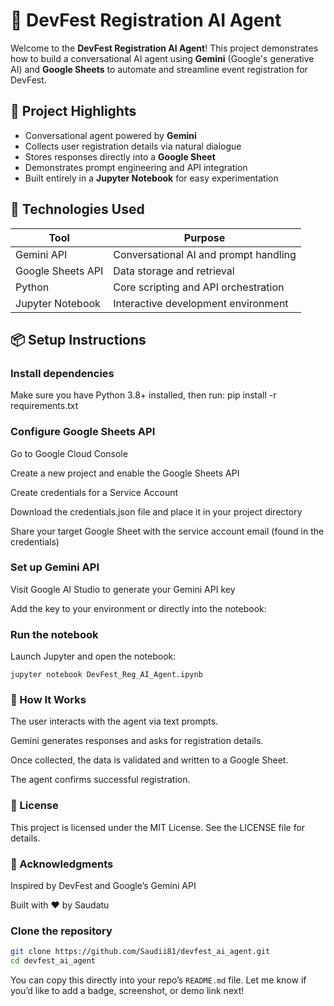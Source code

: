 # 🤖 DevFest Registration AI Agent

Welcome to the **DevFest Registration AI Agent**! This project demonstrates how to build a conversational AI agent using **Gemini** (Google's generative AI) and **Google Sheets** to automate and streamline event registration for DevFest.

## 🌟 Project Highlights

- Conversational agent powered by **Gemini**
- Collects user registration details via natural dialogue
- Stores responses directly into a **Google Sheet**
- Demonstrates prompt engineering and API integration
- Built entirely in a **Jupyter Notebook** for easy experimentation

## 🧰 Technologies Used

| Tool              | Purpose                                  |
|-------------------|-------------------------------------------|
| Gemini API        | Conversational AI and prompt handling     |
| Google Sheets API | Data storage and retrieval                |
| Python            | Core scripting and API orchestration      |
| Jupyter Notebook  | Interactive development environment       |

## 📦 Setup Instructions
### Install dependencies

Make sure you have Python 3.8+ installed, then run: 
 pip install -r requirements.txt
### Configure Google Sheets API
Go to Google Cloud Console

Create a new project and enable the Google Sheets API

Create credentials for a Service Account

Download the credentials.json file and place it in your project directory

Share your target Google Sheet with the service account email (found in the credentials)

### Set up Gemini API
Visit Google AI Studio to generate your Gemini API key

Add the key to your environment or directly into the notebook: 

### Run the notebook
Launch Jupyter and open the notebook: 
```
jupyter notebook DevFest_Reg_AI_Agent.ipynb
```

### 🧠 How It Works
The user interacts with the agent via text prompts.

Gemini generates responses and asks for registration details.

Once collected, the data is validated and written to a Google Sheet.

The agent confirms successful registration.

### 📄 License
This project is licensed under the MIT License. See the LICENSE file for details.

### 🙌 Acknowledgments
Inspired by DevFest and Google’s Gemini API

Built with ❤️ by Saudatu

### Clone the repository
```bash
git clone https://github.com/Saudii81/devfest_ai_agent.git
cd devfest_ai_agent
```
You can copy this directly into your repo’s `README.md` file. Let me know if you’d like to add a badge, screenshot, or demo link next!
